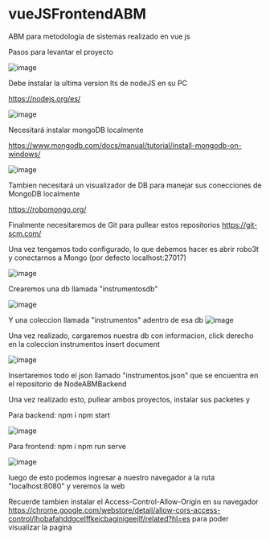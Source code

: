 # vueJSFrontendABM
ABM para metodologia de sistemas realizado en vue js


Pasos para levantar el proyecto



![image](https://user-images.githubusercontent.com/81629876/172968835-e6aed28d-35c6-41f5-9111-e33c6375c8be.png)

Debe instalar la ultima version lts de nodeJS en su PC

https://nodejs.org/es/

![image](https://user-images.githubusercontent.com/81629876/172969023-04b4c2ea-0790-4b5d-9213-1c5f52d74953.png)

Necesitará instalar mongoDB localmente

https://www.mongodb.com/docs/manual/tutorial/install-mongodb-on-windows/


![image](https://user-images.githubusercontent.com/81629876/172968883-de212de1-166b-4584-90ce-73d6270eb8cd.png)


Tambien necesitará un visualizador de DB para manejar sus conecciones de MongoDB localmente


https://robomongo.org/

Finalmente necesitaremos de Git para pullear estos repositorios
https://git-scm.com/

Una vez tengamos todo configurado, lo que debemos hacer es abrir robo3t y conectarnos a Mongo (por defecto localhost:27017)

![image](https://user-images.githubusercontent.com/81629876/172969177-5ff8078d-c833-4c9c-91c8-a960a4b1588a.png)


Crearemos una db llamada "instrumentosdb"

![image](https://user-images.githubusercontent.com/81629876/172969255-e3c35d86-afa1-45af-9e45-cc21cd2a1659.png)


Y una coleccion llamada "instrumentos" adentro de esa db
![image](https://user-images.githubusercontent.com/81629876/172969316-2576d0f9-3737-47fa-811b-7a0897037524.png)

Una vez realizado, cargaremos nuestra db con informacion, click derecho en la coleccion instrumentos insert document

![image](https://user-images.githubusercontent.com/81629876/172969418-fd8bb4c2-3ef8-446c-a489-c43808254a0a.png)

Insertaremos todo el json llamado "instrumentos.json" que se encuentra en el repositorio de NodeABMBackend

Una vez realizado esto, pullear ambos proyectos, instalar sus packetes y 

Para backend:
npm i
npm start

![image](https://user-images.githubusercontent.com/81629876/172969692-625fa1a4-1765-47b5-8096-28468b4b30b1.png)


Para frontend:
npm i
npm run serve

![image](https://user-images.githubusercontent.com/81629876/172969742-75169efb-f451-4285-9f5d-1ba309eed116.png)


luego de esto podemos ingresar a nuestro navegador a la ruta "localhost:8080" y veremos la web

Recuerde tambien instalar el Access-Control-Allow-Origin en su navegador https://chrome.google.com/webstore/detail/allow-cors-access-control/lhobafahddgcelffkeicbaginigeejlf/related?hl=es para poder visualizar la pagina



